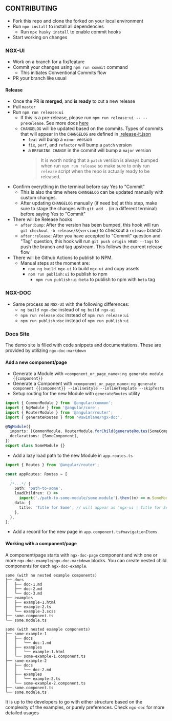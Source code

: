 ## CONTRIBUTING

- Fork this repo and clone the forked on your local environment
- Run `npm install` to install all dependencies
  - Run `npx husky install` to enable commit hooks
- Start working on changes

### NGX-UI

- Work on a branch for a fix/feature
- Commit your changes using `npm run commit` command
  - This initiates Conventional Commits flow
- PR your branch like usual

#### Release

- Once the PR **is merged**, and **is ready** to cut a new release
- Pull `master`
- Run `npm run release:ui`
  - If this is a pre-release, please run `npm run release:ui -- --preRelease`. See more docs [here](https://github.com/release-it/release-it/blob/master/docs/pre-releases.md)
  - `CHANGELOG` will be updated based on the commits. Types of commits that will appear in the `CHANGELOG` are defined in [.release-it.json](.release-it.json)
    - `feat` will bump a `minor` version
    - `fix`, `perf`, and `refactor` will bump a `patch` version
    - a `BREAKING CHANGE` in the commit will bump a `major` version
      > It is worth noting that a `patch` version is always bumped when run `npm run release` so make sure to only run `release` script when the repo is actually ready to be released.
- Confirm everything in the terminal before say Yes to "Commit"
  - This is also the time where `CHANGELOG` can be updated manually with custom changes.
  - After updating `CHANGELOG` manually (if need be) at this step, make sure to stage the changes with `git add .` (in a different terminal) before saying Yes to "Commit"
- There will be Release hooks
  - `after:bump`: After the version has been bumped, this hook will run `git checkout -b release/${version}` to checkout a `release` branch
  - `after:release`: After you have accepted to "Commit" question and "Tag" question, this hook will run `git push origin HEAD --tags` to push the branch and tag upstream. This follows the current release flow
- There will be Github Actions to publish to NPM.
  - Manual steps at the moment are:
    - `npx ng build ngx-ui` to build `ngx-ui` and copy assets
    - `npm run publish:ui` to publish to npm
      - `npm run publish:ui:beta` to publish to npm with `beta` tag

### NGX-DOC

- Same process as `NGX-UI` with the following differences:
  - `ng build ngx-doc` instead of `ng build ngx-ui`
  - `npm run release:doc` instead of `npm run release:ui`
  - `npm run publish:doc` instead of `npm run publish:ui`

### Docs Site

The demo site is filled with code snippets and documentations. These are provided by utilizing `ngx-doc-markdown`

#### Add a new component/page

- Generate a Module with `<component_or_page_name>`: `ng generate module {{component}}`
- Generate a Component with `<component_or_page_name>`: `ng generate component {{component}} --inlineStyle --inlineTemplate --skipTests`
- Setup routing for the new Module with `generateRoutes` utility

```ts
import { CommonModule } from '@angular/common';
import { NgModule } from '@angular/core';
import { RouterModule } from '@angular/router';
import { generateRoutes } from '@swimlane/ngx-doc';

@NgModule({
  imports: [CommonModule, RouterModule.forChild(generateRoutes(SomeComponent))],
  declarations: [SomeComponent],
})
export class SomeModule {}
```

- Add a lazy load path to the new Module in `app.routes.ts`

```ts
import { Routes } from '@angular/router';

const appRoutes: Routes = [
  ,
  /*...*/ {
    path: 'path-to-some',
    loadChildren: () =>
      import('./path-to-some-module/some.module').then((m) => m.SomeModule),
    data: {
      title: 'Title for Some', // will appear as 'ngx-ui | Title for Some' on the browser tab
    },
  },
];
```

- Add a record for the new page in `app.component.ts#navigationItems`

#### Working with a component/page

A component/page starts with `ngx-doc-page` component and with one or more `ngx-doc-example`/`ngx-doc-markdown` blocks. You can create nested child components for each `ngx-doc-example`.

```
some (with no nested example components)
├── docs
│   ├── doc-1.md
│   ├── doc-2.md
│   └── doc-3.md
├── examples
│   ├── example-1.html
│   ├── example-2.ts
│   └── example-3.scss
├── some.component.ts
└── some.module.ts
```

```
some (with nested example components)
├── some-example-1
│   ├── docs
│   │   └── doc-1.md
│   ├── examples
│   │   └── example-1.html
│   └── some-example-1.component.ts
├── some-example-2
│   ├── docs
│   │   └── doc-2.md
│   ├── examples
│   │   └── example-2.ts
│   └── some-example-2.component.ts
├── some.component.ts
└── some.module.ts
```

It is up to the developers to go with either structure based on the complexity of the examples, or purely preferences. Check `ngx-doc` for more detailed usages
